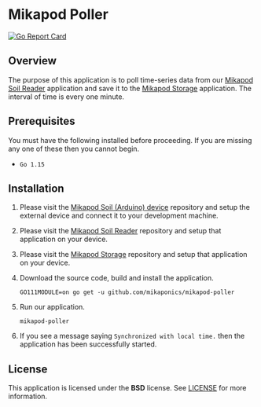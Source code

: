 # Mikapod Poller
[![Go Report Card](https://goreportcard.com/badge/github.com/mikaponics/mikapod-poller)](https://goreportcard.com/report/github.com/mikaponics/mikapod-poller)

## Overview

The purpose of this application is to poll time-series data from our [Mikapod Soil Reader](https://github.com/mikaponics/mikapod-soil-reader) application and save it to the [Mikapod Storage](https://github.com/mikaponics/mikapod-storage) application. The interval of time is every one minute.

## Prerequisites

You must have the following installed before proceeding. If you are missing any one of these then you cannot begin.

* ``Go 1.15``

## Installation

1. Please visit the [Mikapod Soil (Arduino) device](https://github.com/mikaponics/mikapod-soil-arduino) repository and setup the external device and connect it to your development machine.

2. Please visit the [Mikapod Soil Reader](https://github.com/mikaponics/mikapod-soil-reader) repository and setup that application on your device.

3. Please visit the [Mikapod Storage](https://github.com/mikaponics/mikapod-storage) repository and setup that application on your device.

4. Download the source code, build and install the application.

    ```
    GO111MODULE=on go get -u github.com/mikaponics/mikapod-poller
    ```

5. Run our application.

    ```
    mikapod-poller
    ```

6. If you see a message saying ``Synchronized with local time.`` then the application has been successfully started.

## License

This application is licensed under the **BSD** license. See [LICENSE](LICENSE) for more information.

